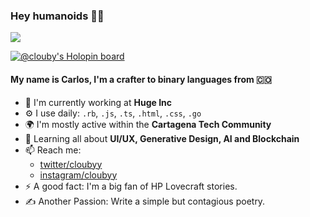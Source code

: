 ### Hey humanoids 👋🏼
![](https://komarev.com/ghpvc/?username=clouby&color=blueviolet)

[![@clouby's Holopin board](https://holopin.io/api/user/board?user=clouby)](https://holopin.io/@clouby)

#### My name is Carlos, I'm a crafter to binary languages from 🇨🇴

- 🏢 I'm currently working at **Huge Inc**
- ⚙️ I use daily: `.rb`, `.js`, `.ts`, `.html`, `.css`, `.go`
- 🌍 I'm mostly active within the **Cartagena Tech Community**
- 🌱 Learning all about **UI/UX, Generative Design, AI and Blockchain**
- 📫 Reach me: 
  - [twitter/cloubyy](https://twitter.com/cloubyy)
  - [instagram/cloubyy](https://instagram.com/cloubyy)
- ⚡️ A good fact: I'm a big fan of HP Lovecraft stories.
- ✍️ Another Passion: Write a simple but contagious poetry.
